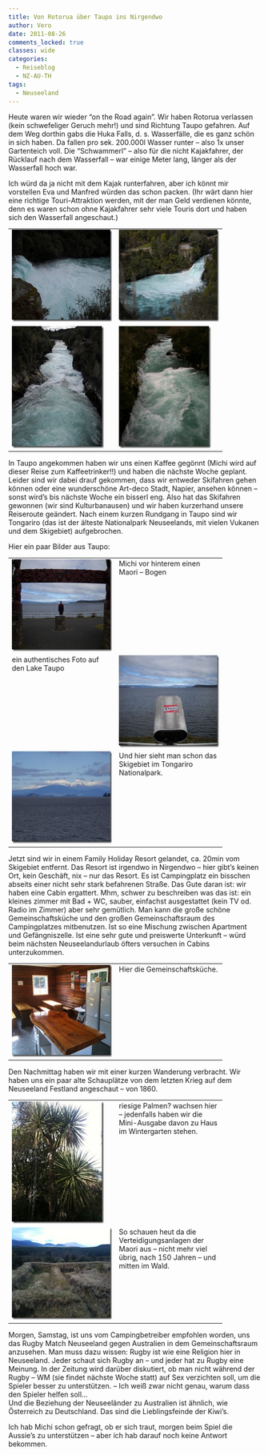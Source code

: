 ```yaml
---
title: Von Rotorua über Taupo ins Nirgendwo
author: Vero
date: 2011-08-26
comments_locked: true
classes: wide
categories:
  - Reiseblog
  - NZ-AU-TH
tags:
  - Neuseeland
---
```


<p>Heute waren wir wieder “on the Road again”. Wir haben Rotorua verlassen (kein schwefeliger Geruch mehr!) und sind Richtung Taupo gefahren. Auf dem Weg dorthin gabs die Huka Falls, d. s. Wasserfälle, die es ganz schön in sich haben. Da fallen pro sek. 200.000l Wasser runter – also 1x unser Gartenteich voll. Die “Schwammerl” – also für die nicht Kajakfahrer, der Rücklauf nach dem Wasserfall – war einige Meter lang, länger als der Wasserfall hoch war.</p>  <p>Ich würd da ja nicht mit dem Kajak runterfahren, aber ich könnt mir vorstellen Eva und Manfred würden das schon packen. (Ihr wärt dann hier eine richtige Touri-Attraktion werden, mit der man Geld verdienen könnte, denn es waren schon ohne Kajakfahrer sehr viele Touris dort und haben sich den Wasserfall angeschaut.)</p>  <table border="0" cellspacing="0" cellpadding="2" width="400"><tbody>     <tr>       <td valign="top" width="200"><a href="/assets/images/2011/08/DSCN1111.jpg"><img src="/assets/images/2011/08/DSCN1111_thumb.jpg" width="244" height="184" alt="DSCN1111" border="0" /></a></td>        <td valign="top" width="200"><a href="/assets/images/2011/08/DSCN1116.jpg"><img src="/assets/images/2011/08/DSCN1116_thumb.jpg" width="244" height="184" alt="DSCN1116" border="0" /></a></td>     </tr>      <tr>       <td valign="top" width="200"><a href="/assets/images/2011/08/DSCN1113.jpg"><img src="/assets/images/2011/08/DSCN1113_thumb.jpg" width="184" height="244" alt="DSCN1113" border="0" /></a></td>        <td valign="top" width="200"><a href="/assets/images/2011/08/IMG_0910.jpg"><img src="/assets/images/2011/08/IMG_0910_thumb.jpg" width="184" height="244" alt="IMG_0910" border="0" /></a></td>     </tr>   </tbody></table>  <p>In Taupo angekommen haben wir uns einen Kaffee gegönnt (Michi wird auf dieser Reise zum Kaffeetrinker!!) und haben die nächste Woche geplant. Leider sind wir dabei drauf gekommen, dass wir entweder Skifahren gehen können oder eine wunderschöne Art-deco Stadt, Napier, ansehen können – sonst wird’s bis nächste Woche ein bisserl eng. Also hat das Skifahren gewonnen (wir sind Kulturbanausen) und wir haben kurzerhand unsere Reiseroute geändert. Nach einem kurzen Rundgang in Taupo sind wir Tongariro (das ist der älteste Nationalpark Neuseelands, mit vielen Vukanen und dem Skigebiet) aufgebrochen.</p>  <p>Hier ein paar Bilder aus Taupo:</p>  <table border="0" cellspacing="0" cellpadding="2" width="400"><tbody>     <tr>       <td valign="top" width="200"><a href="/assets/images/2011/08/DSCN1119.jpg"><img src="/assets/images/2011/08/DSCN1119_thumb.jpg" width="244" height="184" alt="DSCN1119" border="0" /></a></td>        <td valign="top" width="200">Michi vor hinterem einen Maori – Bogen</td>     </tr>      <tr>       <td valign="top" width="200">ein authentisches Foto auf den Lake Taupo</td>        <td valign="top" width="200"><a href="/assets/images/2011/08/DSCN1121.jpg"><img src="/assets/images/2011/08/DSCN1121_thumb.jpg" width="244" height="184" alt="DSCN1121" border="0" /></a></td>     </tr>      <tr>       <td valign="top" width="200"><a href="/assets/images/2011/08/DSCN1124.jpg"><img src="/assets/images/2011/08/DSCN1124_thumb.jpg" width="244" height="184" alt="DSCN1124" border="0" /></a></td>        <td valign="top" width="200">Und hier sieht man schon das Skigebiet im Tongariro Nationalpark. </td>     </tr>   </tbody></table>  <p>Jetzt sind wir in einem Family Holiday Resort gelandet, ca. 20min vom Skigebiet entfernt. Das Resort ist irgendwo in Nirgendwo – hier gibt’s keinen Ort, kein Geschäft, nix – nur das Resort. Es ist Campingplatz ein bisschen abseits einer nicht sehr stark befahrenen Straße. Das Gute daran ist: wir haben eine Cabin ergattert. Mhm, schwer zu beschreiben was das ist: ein kleines zimmer mit Bad + WC, sauber, einfachst ausgestattet (kein TV od. Radio im Zimmer) aber sehr gemütlich. Man kann die große schöne Gemeinschaftsküche und den großen Gemeinschaftsraum des Campingplatzes mitbenutzen. Ist so eine Mischung zwischen Apartment und Gefängniszelle. Ist eine sehr gute und preiswerte Unterkunft – würd beim nächsten Neuseelandurlaub öfters versuchen in Cabins unterzukommen.</p>  <table border="0" cellspacing="0" cellpadding="2" width="400"><tbody>     <tr>       <td valign="top" width="200"><a href="/assets/images/2011/08/IMG_0916.jpg"><img src="/assets/images/2011/08/IMG_0916_thumb.jpg" width="244" height="184" alt="IMG_0916" border="0" /></a></td>        <td valign="top" width="200">Hier die Gemeinschaftsküche.</td>     </tr>   </tbody></table>  <p>Den Nachmittag haben wir mit einer kurzen Wanderung verbracht. Wir haben uns ein paar alte Schauplätze von dem letzten Krieg auf dem Neuseeland Festland angeschaut – von 1860. </p>  <table border="0" cellspacing="0" cellpadding="2" width="400"><tbody>     <tr>       <td valign="top" width="200"><a href="/assets/images/2011/08/IMG_0921.jpg"><img src="/assets/images/2011/08/IMG_0921_thumb.jpg" width="184" height="244" alt="IMG_0921" border="0" /></a></td>        <td valign="top" width="200">riesige Palmen? wachsen hier – jedenfalls haben wir die Mini-Ausgabe davon zu Haus im Wintergarten stehen.</td>     </tr>      <tr>       <td valign="top" width="200"><a href="/assets/images/2011/08/IMG_0927.jpg"><img src="/assets/images/2011/08/IMG_0927_thumb.jpg" width="244" height="184" alt="IMG_0927" border="0" /></a></td>        <td valign="top" width="200">So schauen heut da die Verteidigungsanlagen der Maori aus – nicht mehr viel übrig, nach 150 Jahren – und mitten im Wald.</td>     </tr>   </tbody></table>  <p>Morgen, Samstag, ist uns vom Campingbetreiber empfohlen worden, uns das Rugby Match Neuseeland gegen Australien in dem Gemeinschaftsraum anzusehen. Man muss dazu wissen: Rugby ist wie eine Religion hier in Neuseeland. Jeder schaut sich Rugby an – und jeder hat zu Rugby eine Meinung. In der Zeitung wird darüber diskutiert, ob man nicht während der Rugby – WM (sie findet nächste Woche statt) auf Sex verzichten soll, um die Spieler besser zu unterstützen. – Ich weiß zwar nicht genau, warum dass den Spieler helfen soll…    <br />Und die Beziehung der Neuseeländer zu Australien ist ähnlich, wie Österreich zu Deutschland. Das sind die Lieblingsfeinde der Kiwi’s.&#160; </p>  <p>Ich hab Michi schon gefragt, ob er sich traut, morgen beim Spiel die Aussie’s zu unterstützen – aber ích hab darauf noch keine Antwort bekommen.</p>
